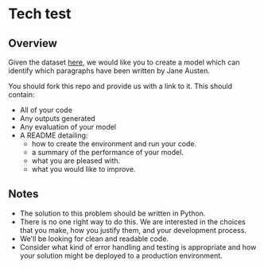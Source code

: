 # Tech test

## Overview

Given the dataset [here](./data/gutenberg-paragraphs.json), we would like you to create a model which can identify which paragraphs have been written by Jane Austen.

You should fork this repo and provide us with a link to it. This should contain:

- All of your code
- Any outputs generated
- Any evaluation of your model
- A README detailing:
  - how to create the environment and run your code.
  - a summary of the performance of your model.
  - what you are pleased with.
  - what you would like to improve.

## Notes

- The solution to this problem should be written in Python.
- There is no one right way to do this. We are interested in the choices that you make, how you justify them, and your development process.
- We'll be looking for clean and readable code.
- Consider what kind of error handling and testing is appropriate and how your solution might be deployed to a production environment.
